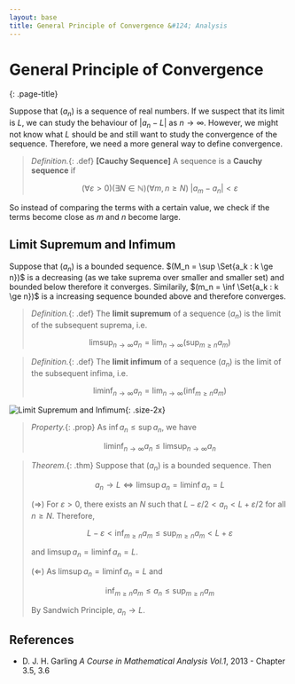 ```yaml
---
layout: base
title: General Principle of Convergence &#124; Analysis
---
```


# General Principle of Convergence
{: .page-title}

Suppose that $(a_n)$ is a sequence of real numbers. If we suspect that its limit is $L$, we can study the behaviour of $\vert a_n - L \vert$ as $n \to \infty$.
However, we might not know what $L$ should be and still want to study the convergence of the sequence.
Therefore, we need a more general way to define convergence.

> *Definition.*{: .def}
> **[Cauchy Sequence]**
> A sequence is a **Cauchy sequence** if
>
> $$
  (\forall \varepsilon > 0)(\exists N \in \mathbb{N})(\forall m, n \ge N)\; |a_m - a_n| < \varepsilon
  $$

So instead of comparing the terms with a certain value, we check if the terms become close as $m$ and $n$ become large.

## Limit Supremum and Infimum

Suppose that $(a_n)$ is a bounded sequence.
$(M_n = \sup \Set{a_k : k \ge n})$ is a decreasing (as we take suprema over smaller and smaller set) and bounded below therefore it converges.
Similarily, $(m_n = \inf \Set{a_k : k \ge n})$ is a increasing sequence bounded above and therefore converges.

> *Definition.*{: .def}
> The **limit supremum** of a sequence $(a_n)$ is the limit of the subsequent suprema, i.e.
>
> $$
  \limsup_{n \to \infty} a_n = \lim_{n \to \infty} \left( \sup_{m \ge n} a_m \right)
  $$

> *Definition.*{: .def}
> The **limit infimum** of a sequence $(a_n)$ is the limit of the subsequent infima, i.e.
>
> $$
  \liminf_{n \to \infty} a_n = \lim_{n \to \infty} \left( \inf_{m \ge n} a_m \right)
  $$

![Limit Supremum and Infimum](https://upload.wikimedia.org/wikipedia/commons/d/d9/Lim_sup_example_5.png){: .size-2x}

> *Property.*{: .prop}
> As $\inf a_n \le \sup a_n$, we have
>
> $$
  \liminf_{n \to \infty} a_n \le \limsup_{n \to \infty} a_n
  $$

> *Theorem.*{: .thm}
> Suppose that $(a_n)$ is a bounded sequence. Then
>
> $$
  a_n \to L \iff \limsup a_n = \liminf a_n = L
  $$
>
> ($\Rightarrow$) For $\varepsilon > 0$, there exists an $N$ such that $L - \varepsilon/2 < a_n < L + \varepsilon/2$ for all $n \ge N$.
> Therefore,
>
> $$
  L - \varepsilon < \inf_{m \ge n} a_m \le \sup_{m \ge n} a_m < L + \varepsilon
  $$
>
> and $\limsup a_n = \liminf a_n = L$.
>
> ($\Leftarrow$) As $\limsup a_n = \liminf a_n = L$ and
>
> $$
  \inf_{m \ge n} a_m \le a_n \le \sup_{m \ge n} a_m
  $$
>
> By Sandwich Principle, $a_n \to L$.

## References

* D. J. H. Garling _A Course in Mathematical Analysis Vol.1_, 2013 - Chapter 3.5, 3.6
